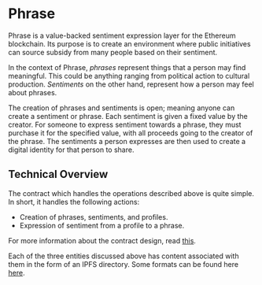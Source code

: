 # Phrase

Phrase is a value-backed sentiment expression layer for the Ethereum blockchain. Its purpose is to create an environment where public initiatives can source subsidy from many people based on their sentiment.

In the context of Phrase, *phrases* represent things that a person may find meaningful. This could be anything ranging from political action to cultural production. *Sentiments* on the other hand, represent how a person may feel about phrases.

The creation of phrases and sentiments is open; meaning anyone can create a sentiment or phrase. Each sentiment is given a fixed value by the creator. For someone to express sentiment towards a phrase, they must purchase it for the specified value, with all proceeds going to the creator of the phrase. The sentiments a person expresses are then used to create a digital identity for that person to share.

## Technical Overview

The contract which handles the operations described above is quite simple. In short, it handles the following actions:

- Creation of phrases, sentiments, and profiles.
- Expression of sentiment from a profile to a phrase.

For more information about the contract design, read [this](./docs/registry-contract-design.md).

Each of the three entities discussed above has content associated with them in the form of an IPFS directory. Some formats can be found here [here](./docs/content-formats.md).
